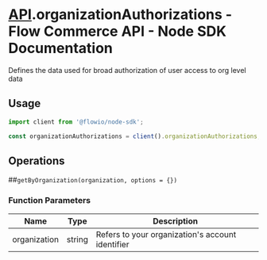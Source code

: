 # [API](README.md).organizationAuthorizations - Flow Commerce API - Node SDK Documentation

Defines the data used for broad authorization of user access to org level data

## Usage

```JavaScript
import client from '@flowio/node-sdk';

const organizationAuthorizations = client().organizationAuthorizations;
```

## Operations

##`getByOrganization(organization, options = {})`

### Function Parameters

| Name  | Type | Description |
| ---- | ---- | ---- |
| organization | string | Refers to your organization&#x27;s account identifier |



